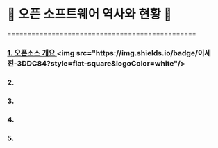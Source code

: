 # :palm_tree: 오픈 소프트웨어 역사와 현황 :palm_tree:
===============================================
<br>

### [ 1. 오픈소스 개요 ]([https://github.com/groupFive/5JO-REPOSITORY/blob/main/%EA%B5%90%EC%9E%AC%205%EC%9E%A5%20%EC%A0%95%EB%A6%AC/README.md](https://github.com/groupFive/5JO-REPOSITORY/blob/main/%EC%98%A4%ED%94%88%20%EC%86%8C%ED%94%84%ED%8A%B8%EC%9B%A8%EC%96%B4%20%EC%97%AD%EC%82%AC%EC%99%80%20%ED%98%84%ED%99%A9/1.%20%EC%98%A4%ED%94%88%EC%86%8C%EC%8A%A4%20%EC%86%8C%ED%94%84%ED%8A%B8%EC%9B%A8%EC%96%B4%20%EA%B0%9C%EC%9A%94.md)) <img src="https://img.shields.io/badge/이세진-3DDC84?style=flat-square&logoColor=white"/>

### 2.
### 3.
### 4.
### 5.
